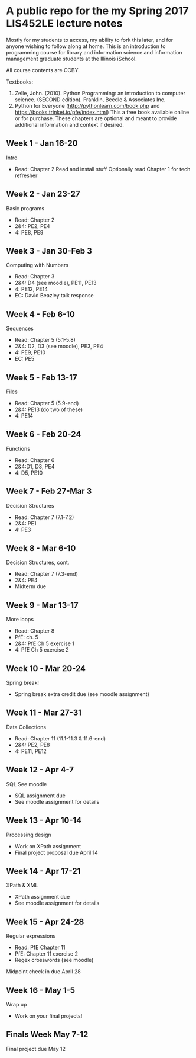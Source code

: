 # A public repo for the my Spring 2017 LIS452LE lecture notes

Mostly for my students to access, my ability to fork this later, and for anyone wishing to follow along at home.  This is an introduction to programming course for library and information science and information management graduate students at the Illinois iSchool.

All course contents are CCBY. 

Textbooks:

1.	Zelle, John. (2010). Python Programming: an introduction to computer science.  (SECOND edition).  Franklin, Beedle & Associates Inc.
2.	Python for Everyone (http://pythonlearn.com/book.php and https://books.trinket.io/pfe/index.html) This a free book available online or for purchase.  These chapters are optional and meant to provide additional information and context if desired.

## Week 1 - Jan 16-20

Intro

* Read: Chapter 2 
Read and install stuff
Optionally read Chapter 1 for tech refresher

## Week 2 - Jan 23-27

Basic programs
* Read: Chapter 2
* 2&4:  PE2, PE4
* 4: PE8, PE9

## Week 3 - Jan 30-Feb 3

Computing with Numbers
* Read: Chapter 3
* 2&4: D4 (see moodle), PE11, PE13
* 4: PE12, PE14 
* EC: David Beazley talk response

## Week 4 - Feb 6-10

Sequences
* Read: Chapter 5 (5.1-5.8)
* 2&4: D2, D3 (see moodle), PE3, PE4
* 4: PE9, PE10
* EC: PE5

## Week 5 - Feb 13-17

Files
* Read: Chapter 5 (5.9-end)
* 2&4: PE13 (do two of these)
* 4: PE14

## Week 6 - Feb 20-24	

Functions
* Read: Chapter 6
* 2&4:D1, D3, PE4
* 4: D5, PE10

## Week 7 - Feb 27-Mar 3	

Decision Structures
* Read: Chapter 7 (7.1-7.2)
* 2&4: PE1
* 4: PE3

## Week 8 - Mar 6-10	

Decision Structures, cont.
* Read: Chapter 7 (7.3-end)
* 2&4: PE4
* Midterm due

## Week 9 - Mar 13-17	

More loops
* Read: Chapter 8
* PfE: ch. 5
* 2&4: PfE Ch 5 exercise 1
* 4: PfE Ch 5 exercise 2

## Week 10 - Mar 20-24	

Spring break!
* Spring break extra credit due (see moodle assignment)

## Week 11 - Mar 27-31	

Data Collections
* Read: Chapter 11 (11.1-11.3 & 11.6-end)
* 2&4:  PE2, PE8
* 4: PE11, PE12

## Week 12 - Apr 4-7	

SQL	See moodle
* SQL assignment due
* See moodle assignment for details

## Week 13 - Apr 10-14	

Processing design
* Work on XPath assignment 
* Final project proposal due April 14

## Week 14 - Apr 17-21	

XPath & XML
* XPath assignment due
* See moodle assignment for details

## Week 15 - Apr 24-28	

Regular expressions
* Read: PfE Chapter 11	
* PfE: Chapter 11 exercise 2
* Regex crosswords (see moodle)

Midpoint check in due April 28

## Week 16 - May 1-5	

Wrap up	
* Work on your final projects!

## Finals Week	May 7-12

Final project due May 12
